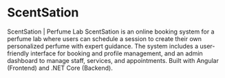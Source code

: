 # ScentSation

ScentSation | Perfume Lab
ScentSation is an online booking system for a perfume lab where users can schedule a session to create their own personalized perfume with expert guidance. The system includes a user-friendly interface for booking and profile management, and an admin dashboard to manage staff, services, and appointments. Built with Angular (Frontend) and .NET Core (Backend).
